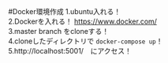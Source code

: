 #Docker環境作成
1.ubuntu入れる！  
2.Dockerを入れる！ https://www.docker.com/  
3.master branch をcloneする！  
4.cloneしたディレクトリで `docker-compose up`！  
5.http://localhost:5001/　にアクセス！  
